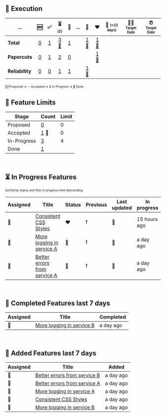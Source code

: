 &nbsp;  
## :rocket: Execution  
| ...             |             :new:              |       :white_check_mark:       |  :hourglass_flowing_sand: <sub><sup>(2)</sup></sub>   |      :checkered_flag:      | ...   |                     :yellow_heart:                     |                      :heart:                      | :calendar: <sub><sup>(>21 days)</sup></sub> | :man_shrugging: <sub><sup>Target Date</sup></sub> | :alarm_clock: <sub><sup>Target Date</sup></sub> |
| --------------- | :----------------------------: | :----------------------------: | :---------------------------------------------------: | :------------------------: | ----- | :----------------------------------------------------: | :-----------------------------------------------: | :-----------------------------------------: | :-----------------------------------------------: | :---------------------------------------------: |
| **Total**       |    [0](./Total-proposed.md)    |    [1](./Total-accepted.md)    | [3 :triangular_flag_on_post:](./Total-in-progress.md) |    [1](./Total-done.md)    |       |    [1 :triangular_flag_on_post:](./Total-yellow.md)    |   [1 :triangular_flag_on_post:](./Total-red.md)   |           [](./Total-duration.md)           |             [](./Total-no-target.md)              |           [](./Total-past-target.md)            |
| **Papercuts**   |  [0](./Papercuts-proposed.md)  |  [1](./Papercuts-accepted.md)  |           [2 ](./Papercuts-in-progress.md)            |  [0](./Papercuts-done.md)  |       |               [](./Papercuts-yellow.md)                | [1 :triangular_flag_on_post:](./Papercuts-red.md) |         [](./Papercuts-duration.md)         |           [](./Papercuts-no-target.md)            |         [](./Papercuts-past-target.md)          |
| **Reliability** | [0](./Reliability-proposed.md) | [0](./Reliability-accepted.md) |          [1 ](./Reliability-in-progress.md)           | [1](./Reliability-done.md) |       | [1 :triangular_flag_on_post:](./Reliability-yellow.md) |             [](./Reliability-red.md)              |        [](./Reliability-duration.md)        |          [](./Reliability-no-target.md)           |        [](./Reliability-past-target.md)         |

<sub><sup>:new: Proposed => :white_check_mark: Accepted => :hourglass_flowing_sand: In-Progress => :checkered_flag: Done</sup></sub>
&nbsp;  &nbsp; 
&nbsp;  
## :ship: Feature Limits  
| Stage       | Count                                                        | Limit |
| ----------- | ------------------------------------------------------------ | ----- |
| Proposed    | [0](./limits-Feature-Proposed.md)                            | 0     |
| Accepted    | [1](./limits-Feature-Accepted.md)  :triangular_flag_on_post: | 0     |
| In-Progress | [3](./limits-Feature-In-Progress.md)                         | 4     |
| Done        | [1](./limits-Feature-Done.md)                                |       |
&nbsp;  
## :hourglass_flowing_sand: In Progress Features  
<sub><sup>Sorted by status and then in progress time descending</sup></sub>  
  
| Assigned                  | Title                                                                                       | Status         | Previous      | Last updated               | In progress  |
| ------------------------- | ------------------------------------------------------------------------------------------- | -------------- | ------------- | -------------------------- | ------------ |
| :triangular_flag_on_post: | [Consistent CSS Styles](https://github.com/bryanmacfarlane/sample-reports/issues/17)        | :heart:        | :exclamation: |  :triangular_flag_on_post: | 15 hours ago |
| :triangular_flag_on_post: | [More logging in service A](https://github.com/bryanmacfarlane/sample-reports/issues/18)    | :yellow_heart: | :exclamation: |  :triangular_flag_on_post: | a day ago    |
| :triangular_flag_on_post: | [Better errors from service A](https://github.com/bryanmacfarlane/sample-reports/issues/15) | :green_heart:  | :exclamation: |  :triangular_flag_on_post: | a day ago    |

  &nbsp;  
## :checkered_flag: Completed Features last 7 days  
  
| Assigned                  | Title                                                                                    | Completed |
| ------------------------- | ---------------------------------------------------------------------------------------- | --------- |
| :triangular_flag_on_post: | [More logging in service B](https://github.com/bryanmacfarlane/sample-reports/issues/19) | a day ago |

  &nbsp;  
## :wave: Added Features last 7 days  
  
| Assigned                  | Title                                                                                       | Added     |
| ------------------------- | ------------------------------------------------------------------------------------------- | --------- |
| :triangular_flag_on_post: | [Better errors from service B](https://github.com/bryanmacfarlane/sample-reports/issues/16) | a day ago |
| :triangular_flag_on_post: | [Better errors from service A](https://github.com/bryanmacfarlane/sample-reports/issues/15) | a day ago |
| :triangular_flag_on_post: | [More logging in service A](https://github.com/bryanmacfarlane/sample-reports/issues/18)    | a day ago |
| :triangular_flag_on_post: | [Consistent CSS Styles](https://github.com/bryanmacfarlane/sample-reports/issues/17)        | a day ago |
| :triangular_flag_on_post: | [More logging in service B](https://github.com/bryanmacfarlane/sample-reports/issues/19)    | a day ago |

  
